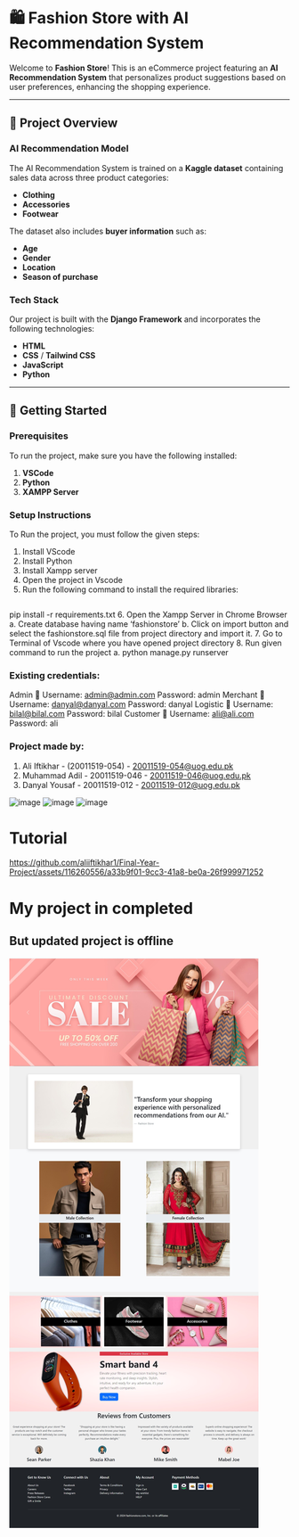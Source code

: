 # 🛍️ Fashion Store with AI Recommendation System

Welcome to **Fashion Store**! This is an eCommerce project featuring an **AI Recommendation System** that personalizes product suggestions based on user preferences, enhancing the shopping experience.

---

## 📑 Project Overview

### AI Recommendation Model
The AI Recommendation System is trained on a **Kaggle dataset** containing sales data across three product categories:
- **Clothing**
- **Accessories**
- **Footwear**

The dataset also includes **buyer information** such as:
- **Age**
- **Gender**
- **Location**
- **Season of purchase**

### Tech Stack
Our project is built with the **Django Framework** and incorporates the following technologies:

- **HTML**
- **CSS** / **Tailwind CSS**
- **JavaScript**
- **Python**

---

## 🚀 Getting Started

### Prerequisites
To run the project, make sure you have the following installed:
1. **VSCode**
2. **Python**
3. **XAMPP Server**

### Setup Instructions
To Run the project, you must follow the given steps:
1.	Install VScode
2.	Install Python
3.	Install Xampp server
4.	Open the project in Vscode
5.	Run the following command to install the required libraries:
    ```bash
   pip install -r requirements.txt
6.	Open the Xampp Server in Chrome Browser
a.	Create database having name ‘fashionstore’
b.	Click on import button and select the fashionstore.sql file from project directory and import it.
7.	Go to Terminal of Vscode where you have opened project directory
8.	Run given command to run the project
a.	python manage.py runserver

### Existing credentials:
Admin    	Username: admin@admin.com		Password: admin
Merchant		Username: danyal@danyal.com 	Password: danyal
Logistic 		Username: bilal@bilal.com		Password: bilal
Customer		Username: ali@ali.com			Password: ali

### Project made by:
1. Ali Iftikhar - (20011519-054) - 20011519-054@uog.edu.pk
2. Muhammad Adil - 20011519-046 - 20011519-046@uog.edu.pk
3. Danyal Yousaf - 20011519-012 - 20011519-012@uog.edu.pk

![image](https://github.com/user-attachments/assets/94a496aa-f7ad-4b90-9aec-c662997fc783)
![image](https://github.com/user-attachments/assets/0aedc0c5-31e3-487f-a48a-a406f29a1f93)
![image](https://github.com/user-attachments/assets/41a132f0-455a-48a8-89d5-df9f0c68ef1a)



 # Tutorial
     

https://github.com/aliiftikhar1/Final-Year-Project/assets/116260556/a33b9f01-9cc3-41a8-be0a-26f999971252


#                My project in completed
##             But updated project is offline

![alt text](<main page.jpg>)
